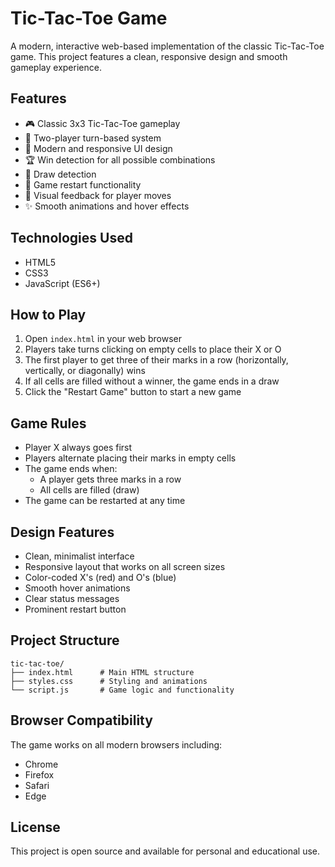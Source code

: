 # Tic-Tac-Toe Game

A modern, interactive web-based implementation of the classic Tic-Tac-Toe game. This project features a clean, responsive design and smooth gameplay experience.

## Features

- 🎮 Classic 3x3 Tic-Tac-Toe gameplay
- 👥 Two-player turn-based system
- 🎨 Modern and responsive UI design
- 🏆 Win detection for all possible combinations
- 🤝 Draw detection
- 🔄 Game restart functionality
- 🎯 Visual feedback for player moves
- ✨ Smooth animations and hover effects

## Technologies Used

- HTML5
- CSS3
- JavaScript (ES6+)

## How to Play

1. Open `index.html` in your web browser
2. Players take turns clicking on empty cells to place their X or O
3. The first player to get three of their marks in a row (horizontally, vertically, or diagonally) wins
4. If all cells are filled without a winner, the game ends in a draw
5. Click the "Restart Game" button to start a new game

## Game Rules

- Player X always goes first
- Players alternate placing their marks in empty cells
- The game ends when:
  - A player gets three marks in a row
  - All cells are filled (draw)
- The game can be restarted at any time

## Design Features

- Clean, minimalist interface
- Responsive layout that works on all screen sizes
- Color-coded X's (red) and O's (blue)
- Smooth hover animations
- Clear status messages
- Prominent restart button

## Project Structure

```text
tic-tac-toe/
├── index.html      # Main HTML structure
├── styles.css      # Styling and animations
└── script.js       # Game logic and functionality
```

## Browser Compatibility

The game works on all modern browsers including:

- Chrome
- Firefox
- Safari
- Edge

## License

This project is open source and available for personal and educational use.
